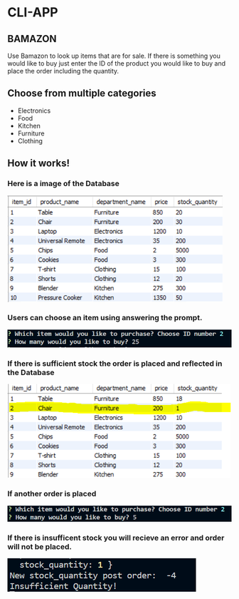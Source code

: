 # CLI-APP

## BAMAZON

 Use Bamazon to look up items that are for sale. If there is something you would like to buy just enter the ID of the product you would like to buy and place the order including the quantity. 

 ## Choose from multiple categories

 
 * Electronics
 * Food
 * Kitchen
 * Furniture
 * Clothing


 ## How it works!
### Here is a image of the Database
 ![Database Table/mySQL](assets/images/DatabaseTable.PNG)

### Users can choose an item using answering the prompt.
 ![Database Table/mySQL](assets/images/OrderChairs.PNG)

### If there is sufficient stock the order is placed and reflected in the Database
![Database Table/mySQL](assets/images/DatabaseChairOrder.PNG)

### If another order is placed 
![Database Table/mySQL](assets/images/NewChairOrder.PNG)

### If there is insufficent stock you will recieve an error and order will not be placed.
![Database Table/mySQL](assets/images/InsufficientChairOrder.PNG)



